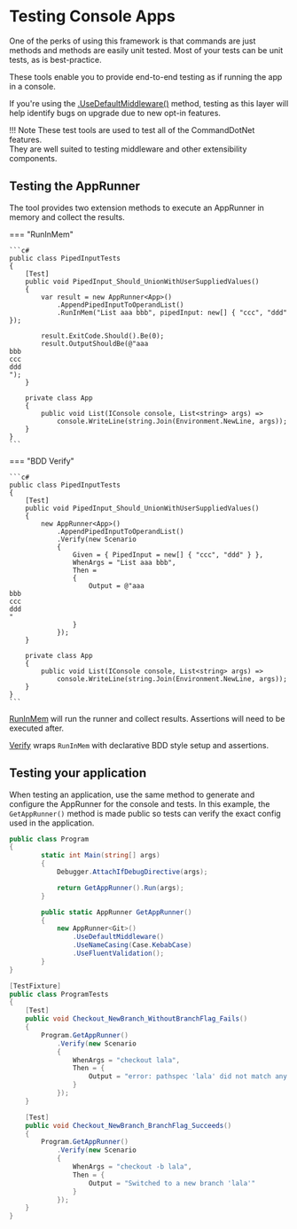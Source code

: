 # Testing Console Apps

One of the perks of using this framework is that commands are just methods and methods are easily unit tested. Most of your tests can be unit tests, as is best-practice.

These tools enable you to provide end-to-end testing as if running the app in a console.

If you're using the [.UseDefaultMiddleware()](../OtherFeatures/default-middleware.md) method, testing as this layer will help identify bugs on upgrade due to new opt-in features.

!!! Note
    These test tools are used to test all of the CommandDotNet features.<br/>They are well suited to testing middleware and other extensibility components. 

## Testing the AppRunner

The tool provides two extension methods to execute an AppRunner in memory and collect the results.

=== "RunInMem"

    ```c#
    public class PipedInputTests
    {
        [Test]
        public void PipedInput_Should_UnionWithUserSuppliedValues()
        {
            var result = new AppRunner<App>()
                .AppendPipedInputToOperandList()
                .RunInMem("List aaa bbb", pipedInput: new[] { "ccc", "ddd" });

            result.ExitCode.Should().Be(0);
            result.OutputShouldBe(@"aaa
    bbb
    ccc
    ddd
    ");
        }

        private class App
        {
            public void List(IConsole console, List<string> args) =>
                console.WriteLine(string.Join(Environment.NewLine, args));
        }
    }
    ```

=== "BDD Verify"

    ```c#
    public class PipedInputTests
    {
        [Test]
        public void PipedInput_Should_UnionWithUserSuppliedValues()
        {
            new AppRunner<App>()
                .AppendPipedInputToOperandList()
                .Verify(new Scenario
                {
                    Given = { PipedInput = new[] { "ccc", "ddd" } },
                    WhenArgs = "List aaa bbb",
                    Then =
                    {
                        Output = @"aaa
    bbb
    ccc
    ddd
    "
                    }
                });
        }

        private class App
        {
            public void List(IConsole console, List<string> args) =>
                console.WriteLine(string.Join(Environment.NewLine, args));
        }
    }
    ```

[RunInMem](run-in-mem.md) will run the runner and collect results. Assertions will need to be executed after.

[Verify](bdd.md) wraps `RunInMem` with declarative BDD style setup and assertions.

## Testing your application

When testing an application, use the same method to generate and configure the AppRunner for the console and tests. In this example, the `GetAppRunner()` method is made public so tests can verify the exact config used in the application.

```c#
public class Program
{
        static int Main(string[] args)
        {
            Debugger.AttachIfDebugDirective(args);

            return GetAppRunner().Run(args);
        }

        public static AppRunner GetAppRunner()
        {    
            new AppRunner<Git>()
                .UseDefaultMiddleware()
                .UseNameCasing(Case.KebabCase)
                .UseFluentValidation();
        }
}
```

```c#
[TestFixture]
public class ProgramTests
{
    [Test]
    public void Checkout_NewBranch_WithoutBranchFlag_Fails()
    {
        Program.GetAppRunner()
            .Verify(new Scenario
            {
                WhenArgs = "checkout lala",
                Then = { 
                    Output = "error: pathspec 'lala' did not match any file(s) known to git" 
                }
            });
    }

    [Test]
    public void Checkout_NewBranch_BranchFlag_Succeeds()
    {
        Program.GetAppRunner()
            .Verify(new Scenario
            {
                WhenArgs = "checkout -b lala",
                Then = { 
                    Output = "Switched to a new branch 'lala'" 
                }
            });
    }
}
```